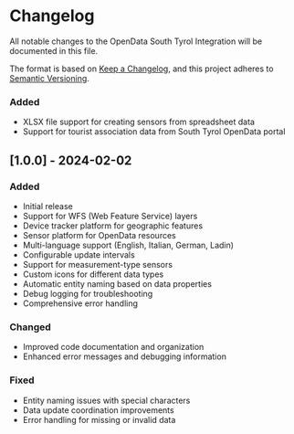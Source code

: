# Changelog

All notable changes to the OpenData South Tyrol Integration will be documented in this file.

The format is based on [Keep a Changelog](https://keepachangelog.com/en/1.0.0/),
and this project adheres to [Semantic Versioning](https://semver.org/spec/v2.0.0.html).

### Added
- XLSX file support for creating sensors from spreadsheet data
- Support for tourist association data from South Tyrol OpenData portal

## [1.0.0] - 2024-02-02
### Added
- Initial release
- Support for WFS (Web Feature Service) layers
- Device tracker platform for geographic features
- Sensor platform for OpenData resources
- Multi-language support (English, Italian, German, Ladin)
- Configurable update intervals
- Support for measurement-type sensors
- Custom icons for different data types
- Automatic entity naming based on data properties
- Debug logging for troubleshooting
- Comprehensive error handling

### Changed
- Improved code documentation and organization
- Enhanced error messages and debugging information

### Fixed
- Entity naming issues with special characters
- Data update coordination improvements
- Error handling for missing or invalid data